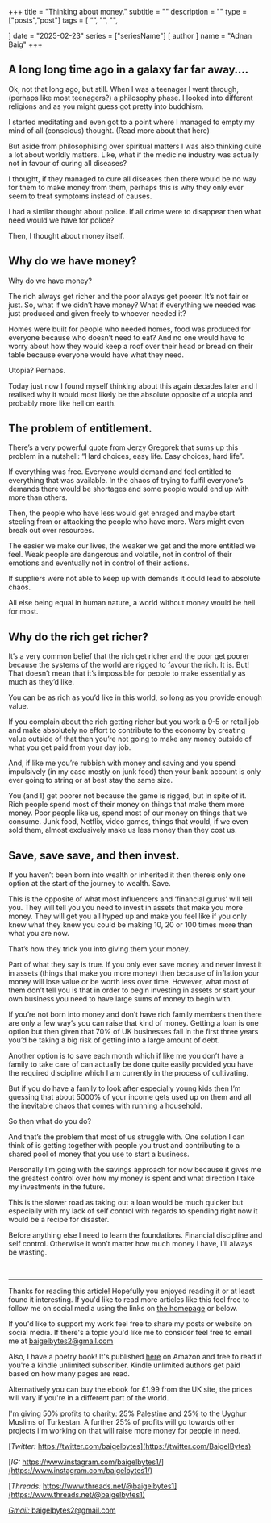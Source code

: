 +++
title = "Thinking about money."
subtitle = ""
description = ""
type = ["posts","post"]
tags = [
	“”,
	"",
	"",
    
]
date = "2025-02-23"
series = ["seriesName"]
[ author ]
  name = "Adnan Baig"
+++

## A long long time ago in a galaxy far far away….

Ok, not that long ago, but still. When I was a teenager I went through, (perhaps like most teenagers?) a philosophy phase. I looked into different religions and as you might guess got pretty into buddhism.

I started meditating and even got to a point where I managed to empty my mind of all (conscious) thought. (Read more about that here)

But aside from philosophising over spiritual matters I was also thinking quite a lot about worldly matters. Like, what if the medicine industry was actually not in favour of curing all diseases?

I thought, if they managed to cure all diseases then there would be no way for them to make money from them, perhaps this is why they only ever seem to treat symptoms instead of causes.

I had a similar thought about police. If all crime were to disappear then what need would we have for police? 

Then, I thought about money itself.

## Why do we have money?

Why do we have money?

The rich always get richer and the poor always get poorer. It’s not fair or just. So, what if we didn’t have money? What if everything we needed was just produced and given freely to whoever needed it?

Homes were built for people who needed homes, food was produced for everyone because who doesn’t need to eat? And no one would have to worry about how they would keep a roof over their head or bread on their table because everyone would have what they need.

Utopia? Perhaps.

Today just now I found myself thinking about this again decades later and I realised why it would most likely be the absolute opposite of a utopia and probably more like hell on earth.

## The problem of entitlement.

There’s a very powerful quote from Jerzy Gregorek that sums up this problem in a nutshell: “Hard choices, easy life. Easy choices, hard life”.

If everything was free. Everyone would demand and feel entitled to everything that was available. In the chaos of trying to fulfil everyone’s demands there would be shortages and some people would end up with more than others. 

Then, the people who have less would get enraged and maybe start steeling from or attacking the people who have more. Wars might even break out over resources.

The easier we make our lives, the weaker we get and the more entitled we feel. Weak people are dangerous and volatile, not in control of their emotions and eventually not  in control of their actions.

If suppliers were not able to keep up with demands it could lead to absolute chaos.

All else being equal in human nature, a world without money would be hell for most.

## Why do the rich get richer?

It’s a very common belief that the rich get richer and the poor get poorer because the systems of the world are rigged to favour the rich. It is. But! That doesn’t mean that it’s impossible for people to make essentially as much as they’d like.

You can be as rich as you’d like in this world, so long as you provide enough value.

If you complain about the rich getting richer but you work a 9-5 or retail job and make absolutely no effort to contribute to the economy by creating value outside of that then you’re not going to make any money outside of what you get paid from your day job.

And, if like me you’re rubbish with money and saving and you spend impulsively (in my case mostly on junk food) then your bank account is only ever going to string or at best stay the same size.

You (and I) get poorer not because the game is rigged, but in spite of it. Rich people spend most of their money on things that make them more money. Poor people like us, spend most of our money on things that we consume. Junk food, Netflix, video games, things that would, if we even sold them, almost exclusively make us less money than they cost us.

## Save, save save, and then invest.

If you haven’t been born into wealth or inherited it then there’s only one option at the start of the journey to wealth. Save.

This is the opposite of what most influencers and ‘financial gurus’ will tell you. They will tell you you need to invest in assets that make you more money. They will get you all hyped up and make you feel like if you only knew what they knew you could be making 10, 20 or 100 times more than what you are now.

That’s how they trick you into giving them your money.

Part of what they say is true. If you only ever save money and never invest it in assets (things that make you more money) then because of inflation your money will lose value or be worth less over time. However, what most of them don’t tell you is that in order to begin investing in assets or start your own business you need to have large sums of money to begin with.

If you’re not born into money and don’t have rich family members then there are only a few way’s you can raise that kind of money. Getting a loan is one option but then given that 70% of UK businesses fail in the first three years you’d be taking a big risk of getting into a large amount of debt.

Another option is to save each month which if like me you don’t have a family to take care of can actually be done quite easily provided you have the required discipline which I am currently in the process of cultivating.

But if you do have a family to look after especially young kids then I’m guessing that about 5000% of your income gets used up on them and all the inevitable chaos that comes with running a household.

So then what do you do?

And that’s the problem that most of us struggle with. One solution I can think of is getting together with people you trust and contributing to a shared pool of money that you use to start a business.

Personally I’m going with the savings approach for now because it gives me the greatest control over how my money is spent and what direction I take my investments in the future.

This is the slower road as taking out a loan would be much quicker but especially with my lack of self control with regards to spending right now it would be a recipe for disaster.

Before anything else I need to learn the foundations. Financial discipline and self control. Otherwise it won’t matter how much money I have, I’ll always be wasting.


&nbsp;

---

Thanks for reading this article! Hopefully you enjoyed reading it or at least found it interesting. If you'd like to read more articles like this feel free to follow me on social media using the links on [the homepage](https://baigelbytes.com) or below.

If you'd like to support my work feel free to share my posts or website on social media. If there's a topic you'd like me to consider feel free to email me at baigelbytes2@gmail.com

Also, I have a poetry book! It's published [here](https://amzn.eu/d/3nzHMT6) on Amazon and free to read if you're a kindle unlimited subscriber. Kindle unlimited authors get paid based on how many pages are read.

Alternatively you can buy the ebook for £1.99 from the UK site, the prices will vary if you're in a different part of the world.

I'm giving 50% profits to charity: 25% Palestine and 25% to the Uyghur Muslims of Turkestan. A further 25% of profits will go towards other projects i'm working on that will raise more money for people in need.


[*Twitter:* https://twitter.com/baigelbytes](https://twitter.com/BaigelBytes)

[*IG:* https://www.instagram.com/baigelbytes1/](https://www.instagram.com/baigelbytes1/)

[*Threads:* https://www.threads.net/@baigelbytes1](https://www.threads.net/@baigelbytes1)

[*Gmail:* baigelbytes2@gmail.com](baigelbytes2@gmail.com)

